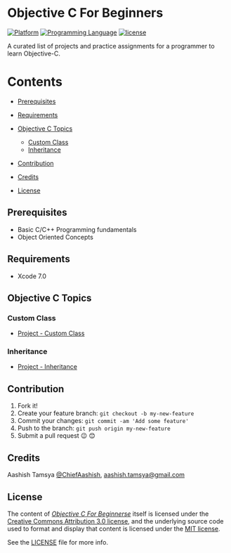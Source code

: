 # Objective C For Beginners

<!---
Created by Aashish Tamsya on 16/08/16.
Copyright © 2016 Aashish Tamsya. All rights reserved.
-->

[![Platform](https://img.shields.io/badge/platform-ios-lightgrey.svg)]()
[![Programming Language](https://img.shields.io/badge/language-objective--c-ff69b4.svg)]()
[![license](https://img.shields.io/github/license/mashape/apistatus.svg?maxAge=2592000)](/LICENSE.md)

A curated list of projects and practice assignments for a programmer to learn Objective-C.


# Contents

-	[Prerequisites](#prerequisites)
-	[Requirements](#requirements)
-	[Objective C Topics](#ios)
	-	[Custom Class](#custom-class)
	-	[Inheritance](#inheritance)
	
	
-	[Contribution](#contribution)
-	[Credits](#credits)
-	[License](#license)

## Prerequisites

*	Basic C/C++ Programming fundamentals
*	Object Oriented Concepts

## Requirements

* Xcode 7.0

## Objective C Topics

<!---
Created by Aashish Tamsya on 16/08/16.
Copyright © 2016 Aashish Tamsya. All rights reserved.
-->

### Custom Class

*	[Project - Custom Class](https://github.com/aashishtamsya/Objective-C-For-Beginners/tree/master/8.%20Custom%20Class/ATCustomClass)

### Inheritance

*	[Project - Inheritance](https://github.com/aashishtamsya/Objective-C-For-Beginners/tree/master/10.%20Inheritance/ATCustomClass)

## Contribution

1. Fork it!
2. Create your feature branch: `git checkout -b my-new-feature`
3. Commit your changes: `git commit -am 'Add some feature'`
4. Push to the branch: `git push origin my-new-feature`
5. Submit a pull request 😉 😊


## Credits

Aashish Tamsya [@ChiefAashish](https://www.twitter.com/chiefaashish),
aashish.tamsya@gmail.com

## License

The content of [*Objective C For Beginnerse*](https://github.com/aashishtamsya/Objective-C-For-Beginners) itself is licensed under the [Creative Commons Attribution 3.0 license](https://creativecommons.org/licenses/by/3.0/us/deed.en_US), and the underlying source code used to format and display that content is licensed under the [MIT license](https://opensource.org/licenses/mit-license.php).

See the [LICENSE](LICENSE.md) file for more info.